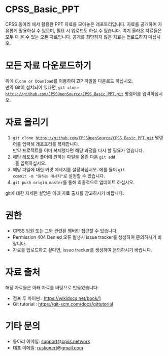 # CPSS_Basic_PPT
CPSS 동아리 에서 활용한 PPT 자료를 모아놓은 레포토리입니다. 자료를 공개하여 자유롭게 활용하실 수 있으며, 필요 시 업로드도 하실 수 있습니다.
여기 올라온 자료들은 모두 다 볼 수 있는 오픈 자료입니다. 공개를 희망하지 않은 자료는 업로드하지 마십시오.

# 모든 자료 다운로드하기
위에 <code>Clone or Download</code>를 이용하여 ZIP 파일을 다운로드 하십시오.<br />
만약 Git이 설치되어 있다면, <code>git clone https://github.com/CPSSOpenSource/CPSS_Basic_PPT.git</code> 명령어를 입력하십시오.

# 자료 올리기
1. <code>git clone https://github.com/CPSSOpenSource/CPSS_Basic_PPT.git</code> 명령어를 입력해 레포토리를 복제합니다.<br />
만약 프로젝트를 이미 복제했다면 해당 과정을 다시 할 필요가 없습니다.
2. 해당 레포토리 폴더에 원하는 파일을 올린 다음 <code>git add .</code>을 입력하십시오.
3. 해당 파일에 대한 커밋 메세지를 설정하십시오. 에를 들어 <code>git commit -m "원하는 메세지"</code>로 설정할 수 있습니다.
4. <code>git push origin master</code>를 통해 최종적으로 업데이트 하십시오.

git에 대한 자세한 설명은 아래 자료 출처를 참고하시기 바랍니다.

# 권한
- CPSS 임원 또는 그와 관련된 멤버만 접근할 수 있습니다.
- Permission 404 Denied 오류 발생시 issue tracker를 생성하여 문의하시기 바랍니다.
- 자료를 업로드하고 싶다면, issue tracker를 생성하여 문의하시기 바랍니다.

# 자료 출처
해당 자료들은 아래 자료를 바탕으로 만들었습니다.
- 점프 투 파이썬 : https://wikidocs.net/book/1
- Git tutorial : https://git-scm.com/docs/gittutorial

# 기타 문의
- 동아리 이메일: support@cpss.network
- 대표 이메일: ruskonert@gmail.com
